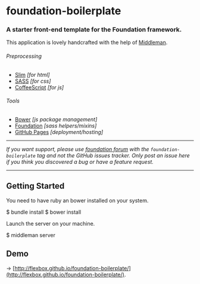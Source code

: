 # foundation-boilerplate

### A starter front-end template for the Foundation framework.

This application is lovely handcrafted with the help of [Middleman](http://middlemanapp.com).

###### Preprocessing

- [Slim](http://slim-lang.com) *[for html]*
- [SASS](http://sass-lang.com) *[for css]*
- [CoffeeScript](http://coffeescript.org) *[for js]*

###### Tools

- [Bower](http://bower.io) *[js package management]*
- [Foundation](http://foundation.zurb.com/) *[sass helpers/mixins]*
- [GitHub Pages](http://pages.github.com) *[deployment/hosting]*

- - -

_If you want support, please use [foundation forum](http://foundation.zurb.com/forum) with the `foundation-boilerplate` tag and not the GitHub issues tracker. Only post an issue here if you think you discovered a bug or have a feature request._

- - -

## Getting Started

You need to have ruby an bower installed on your system.

  $ bundle install
  $ bower install

Launch the server on your machine.

  $ middleman server

## Demo

→ [http://flexbox.github.io/foundation-boilerplate/](http://flexbox.github.io/foundation-boilerplate/).

